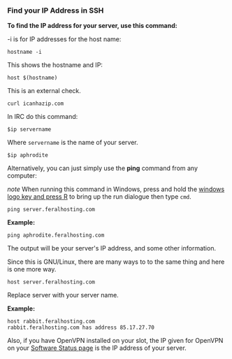 
### Find your IP Address in SSH

**To find the IP address for your server, use this command:**

-i is for IP addresses for the host name:

~~~
hostname -i
~~~

This shows the hostname and IP:

~~~
host $(hostname)
~~~

This is an external check.

~~~
curl icanhazip.com
~~~

In IRC do this command:

~~~
$ip servername
~~~

Where `servername` is the name of your server.

~~~
$ip aphrodite
~~~

Alternatively, you can just simply use the **ping** command from any computer:

*note* When running this command in Windows, press and hold the [windows logo key and press R](http://support.microsoft.com/kb/126449) to bring up the run dialogue then type `cmd`.

~~~
ping server.feralhosting.com
~~~

**Example:**

~~~
ping aphrodite.feralhosting.com
~~~

The output will be your server's IP address, and some other information.

Since this is GNU/Linux, there are many ways to to the same thing and here is one more way.

~~~
host server.feralhosting.com
~~~
 
Replace server with your server name.

**Example:**

~~~
host rabbit.feralhosting.com
rabbit.feralhosting.com has address 85.17.27.70
~~~

Also, if you have OpenVPN installed on your slot, the IP given for OpenVPN on your [Software Status page](https://www.feralhosting.com/heron/manager/software/) is the IP address of your server.



